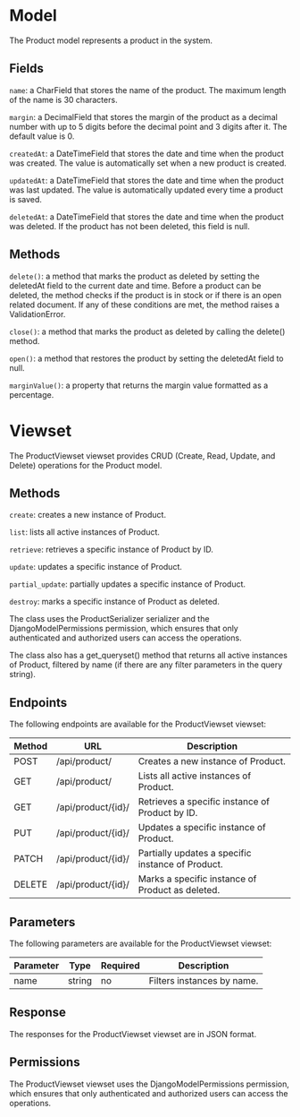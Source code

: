 # Model

The Product model represents a product in the system.

## Fields

`name`: a CharField that stores the name of the product. The maximum length of the name is 30 characters.

`margin`: a DecimalField that stores the margin of the product as a decimal number with up to 5 digits before the decimal point and 3 digits after it. The default value is 0.

`createdAt`: a DateTimeField that stores the date and time when the product was created. The value is automatically set when a new product is created.

`updatedAt`: a DateTimeField that stores the date and time when the product was last updated. The value is automatically updated every time a product is saved.

`deletedAt`: a DateTimeField that stores the date and time when the product was deleted. If the product has not been deleted, this field is null.

## Methods

`delete()`: a method that marks the product as deleted by setting the deletedAt field to the current date and time. Before a product can be deleted, the method checks if the product is in stock or if there is an open related document. If any of these conditions are met, the method raises a ValidationError.

`close()`: a method that marks the product as deleted by calling the delete() method.

`open()`: a method that restores the product by setting the deletedAt field to null.

`marginValue()`: a property that returns the margin value formatted as a percentage.

# Viewset

The ProductViewset viewset provides CRUD (Create, Read, Update, and Delete) operations for the Product model.

## Methods

`create`: creates a new instance of Product.

`list`: lists all active instances of Product.

`retrieve`: retrieves a specific instance of Product by ID.

`update`: updates a specific instance of Product.

`partial_update`: partially updates a specific instance of Product.

`destroy`: marks a specific instance of Product as deleted.

The class uses the ProductSerializer serializer and the DjangoModelPermissions permission, which ensures that only authenticated and authorized users can access the operations.

The class also has a get_queryset() method that returns all active instances of Product, filtered by name (if there are any filter parameters in the query string).

## Endpoints

The following endpoints are available for the ProductViewset viewset:

| Method | URL | Description |
|--------|-----|-------------|
| POST   | /api/product/ | Creates a new instance of Product. |
| GET    | /api/product/ | Lists all active instances of Product. |
| GET    | /api/product/{id}/ | Retrieves a specific instance of Product by ID. |
| PUT    | /api/product/{id}/ | Updates a specific instance of Product. |
| PATCH  | /api/product/{id}/ | Partially updates a specific instance of Product. |
| DELETE | /api/product/{id}/ | Marks a specific instance of Product as deleted. |

## Parameters

The following parameters are available for the ProductViewset viewset:

| Parameter | Type | Required | Description |
|-----------|------|----------|-------------|
| name      | string | no     | Filters instances by name. |

## Response

The responses for the ProductViewset viewset are in JSON format.

## Permissions

The ProductViewset viewset uses the DjangoModelPermissions permission, which ensures that only authenticated and authorized users can access the operations.